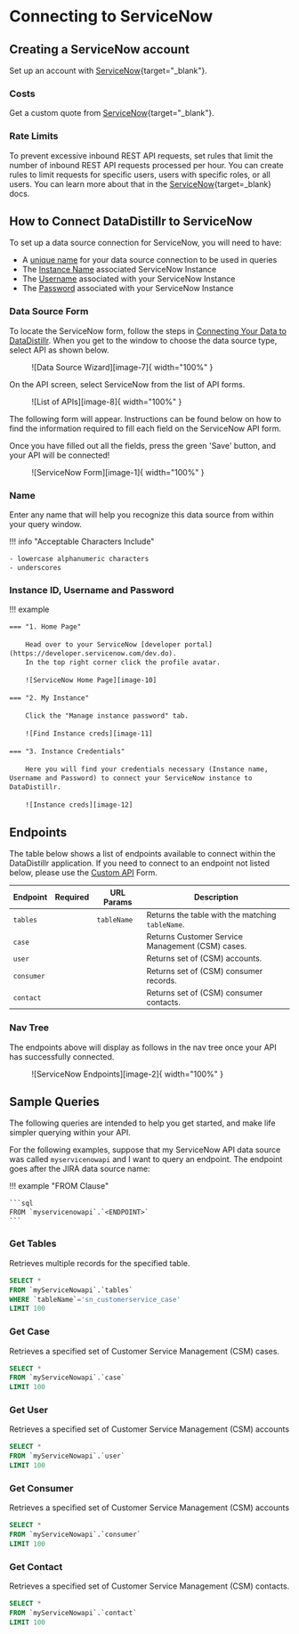 # Connecting to ServiceNow

## Creating a ServiceNow account
Set up an account with [ServiceNow](https://www.servicenow.com/){target="_blank"}.

### Costs

Get a custom quote from [ServiceNow](https://www.servicenow.com/lpgp/pricing-itsm.html?campid=29573&cid=p:all:dg:b:prsp:core_brand_prsp:ams:all&s_kwcid=AL!11692!3!529674030705!e!!g!!servicenow%20cost&ds_c=GOOG_AMS_All_EN_DEMANDGEN_ALBU_PRSP_Brand_EXA_&cmcid=71700000065217230&ds_ag=ServiceNow+Cost_EXA&cmpid=58700005783664262&ds_kids=p52805252935&gclid=Cj0KCQjw3IqSBhCoARIsAMBkTb36TvnRRoLA7mVtpVIDN9ZNZurDHz-EHtidmtp7af3b-A7PSShNmoUaAmDdEALw_wcB&gclsrc=aw.ds){target="_blank"}.

### Rate Limits
To prevent excessive inbound REST API requests, set rules that limit the number of inbound REST API requests processed per hour. 
You can create rules to limit requests for specific users, users with specific roles, or all users. You can learn more about that in the [ServiceNow](https://docs.servicenow.com/bundle/sandiego-application-development/page/integrate/inbound-rest/concept/inbound-REST-API-rate-limiting.html){target=_blank} docs.

## How to Connect DataDistillr to ServiceNow
To set up a data source connection for ServiceNow, you will need to have:

- A [unique name](#name) for your data source connection to be used in queries
- The [Instance Name](#instance-id-username-and-password) associated ServiceNow Instance
- The [Username](#instance-id-username-and-password) associated with your ServiceNow Instance
- The [Password](#instance-id-username-and-password) associated with your ServiceNow Instance

### Data Source Form
To locate the ServiceNow form, follow the steps in [Connecting Your Data to DataDistillr](../../). When you get to the window to choose the data source type, select API as shown below.

<figure markdown>
  ![Data Source Wizard][image-7]{ width="100%" }
</figure>



On the API screen, select ServiceNow from the list of API forms.

<figure markdown>
  ![List of APIs][image-8]{ width="100%" }
</figure>



The following form will appear. Instructions can be found below on how to find the information required to fill each field on the ServiceNow API form.

Once you have filled out all the fields, press the green 'Save' button, and your API will be connected!

<figure markdown>
  ![ServiceNow Form][image-1]{ width="100%" }
</figure>


### Name
Enter any name that will help you recognize this data source from within your query window.

!!! info "Acceptable Characters Include"

    - lowercase alphanumeric characters
    - underscores

### Instance ID, Username and Password


!!! example 

    === "1. Home Page"

        Head over to your ServiceNow [developer portal](https://developer.servicenow.com/dev.do).
        In the top right corner click the profile avatar.
        
        ![ServiceNow Home Page][image-10]
    
    === "2. My Instance"

        Click the "Manage instance password" tab.
        
        ![Find Instance creds][image-11]
    
    === "3. Instance Credentials" 

        Here you will find your credentials necessary (Instance name, Username and Password) to connect your ServiceNow instance to DataDistillr.
    
        ![Instance creds][image-12]


## Endpoints
The table below shows a list of endpoints available to connect within the DataDistillr application. If you need to connect to an endpoint not listed below, please use the [Custom API](custom-apis.md) Form.

| Endpoint   | Required | URL Params  | Description                                      |
|------------|----------|-------------|--------------------------------------------------|
| `tables`   |          | `tableName` | Returns the table with the matching `tableName`. |
| `case`     |          |             | Returns Customer Service Management (CSM) cases. |
| `user`     |          |             | Returns set of (CSM) accounts.                   |
| `consumer` |          |             | Returns set of (CSM) consumer records.           |
| `contact`  |          |             | Returns set of (CSM) consumer contacts.          |



### Nav Tree
The endpoints above will display as follows in the nav tree once your API has successfully connected.

<figure markdown>
  ![ServiceNow Endpoints][image-2]{ width="100%" }
</figure>


## Sample Queries
The following queries are intended to help you get started, and make life simpler querying within your API.

For the following examples, suppose that my ServiceNow API data source was called `myservicenowapi` and I want to query an endpoint. The endpoint goes after the JIRA data source name:

!!! example "FROM Clause"

    ```sql
    FROM `myservicenowapi`.`<ENDPOINT>`
    ```

### Get Tables

Retrieves multiple records for the specified table.

```sql title="Get Tables endpoint"
SELECT *
FROM `myServiceNowapi`.`tables`
WHERE `tableName`='sn_customerservice_case'
LIMIT 100
```

### Get Case

Retrieves a specified set of Customer Service Management (CSM) cases.
```sql title="Get Case endpoint"
SELECT *
FROM `myServiceNowapi`.`case`
LIMIT 100
```

### Get User

Retrieves a specified set of Customer Service Management (CSM) accounts
```sql title="Get User endpoint"
SELECT *
FROM `myServiceNowapi`.`user`
LIMIT 100
```

### Get Consumer

Retrieves a specified set of Customer Service Management (CSM) accounts
```sql title="Get Consumer endpoint"
SELECT *
FROM `myServiceNowapi`.`consumer`
LIMIT 100
```

### Get Contact

Retrieves a specified set of Customer Service Management (CSM) contacts.

```sql title="Get Contact endpoint"
SELECT *
FROM `myServiceNowapi`.`contact`
LIMIT 100
```

[image-1]: ../../img/api/servicenow/servicenow-form.png
[image-2]: ../../img/api/servicenow/servicenow-navtree.png
[image-7]: ../../img/api/add-api.png
[image-8]: ../../img/api/servicenow/select-servicenow-api.png
[image-10]: ../../img/api/servicenow/servicenow-homepage.png
[image-11]: ../../img/api/servicenow/servicenow-get-creds.png
[image-12]: ../../img/api/servicenow/servicenow-creds.png